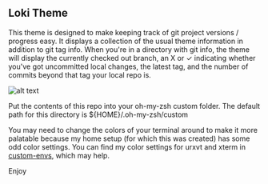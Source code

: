 ## Loki Theme ##

This theme is designed to make keeping track of git project versions / progress easy. It displays a collection of the usual theme information in addition to git tag info. When you're in a directory with git info, the theme will display the currently checked out branch, an X or ✓ indicating whether you've got uncommitted local changes, the latest tag, and the number of commits beyond that tag your local repo is.

![alt text](scrot.png "loki-theme in urvxt, captured with scrot")

Put the contents of this repo into your oh-my-zsh custom folder. The default path for this directory is ${HOME}/.oh-my-zsh/custom

You may need to change the colors of your terminal around to make it more palatable because my home setup (for which this was created) has some odd color settings. You can find my color settings for urxvt and xterm in <a href="https://github.com/subtlepseudonym/custom-envs/tree/master/Xresources/.Xresources.d">custom-envs</a>, which may help.

Enjoy
